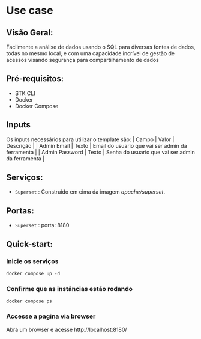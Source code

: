 # Use case

## Visão Geral:
Facilmente a análise de dados usando o SQL para diversas fontes de dados, todas no mesmo local, e com uma capacidade incrível de gestão de acessos visando segurança para compartilhamento de dados

## Pré-requisitos:
+ STK CLI
+ Docker
+ Docker Compose

## Inputs
Os inputs necessários para utilizar o template são:
| Campo | Valor | Descrição |
| Admin Email | Texto | Email do usuario que vai ser admin da ferramenta |
| Admin Password | Texto | Senha do usuario que vai ser admin da ferramenta |

## Serviços:
+ `Superset` : Construído em cima da imagem *apache/superset*.

## Portas:
+ `Superset` : porta: 8180

## Quick-start:
### Inicie os serviços
```shell
docker compose up -d
```
### Confirme que as instâncias estão rodando
```shell
docker compose ps
```
### Accesse a pagina via browser
Abra um browser e acesse http://localhost:8180/
